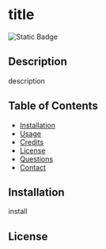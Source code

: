 # title
  ![Static Badge](https://img.shields.io/badge/LICENSE-Apache-blue)
  

## Description

description

## Table of Contents

- [Installation](#installation)
- [Usage](#usage)
- [Credits](#credits)
- [License](#license)
- [Questions](#questions)
- [Contact](#contact)
## Installation

install

## License

